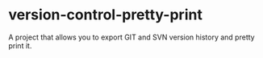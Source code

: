 version-control-pretty-print
============================

A project that allows you to export GIT and SVN version history and pretty print it.
